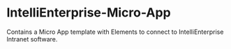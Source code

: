 # IntelliEnterprise-Micro-App
Contains a Micro App template with Elements to connect to IntelliEnterprise Intranet software.
